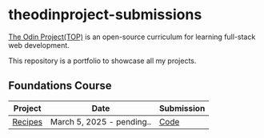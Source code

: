 # theodinproject-submissions

[The Odin Project(TOP)](https://www.theodinproject.com/) is an open-source curriculum for learning full-stack web development.

This repository is a portfolio to showcase all my projects.

## Foundations Course 
| Project | Date | Submission
|-|-|-
| [Recipes](https://www.theodinproject.com/lessons/foundations-recipes) | March 5, 2025 - pending.. | [Code](https://github.com/valenosa/odin-recipes/)
